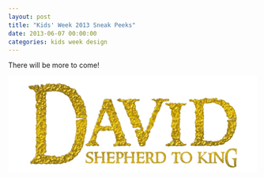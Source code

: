 ```yaml
---
layout: post
title: "Kids' Week 2013 Sneak Peeks"
date: 2013-06-07 00:00:00
categories: kids week design
---
```

There will be more to come!

![David - Shepherd to King](/img/david.png)